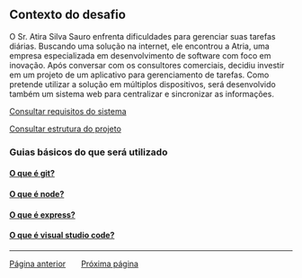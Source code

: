 ## Contexto do desafio
O Sr. Atira Silva Sauro enfrenta dificuldades para gerenciar suas tarefas diárias. Buscando uma solução na internet, ele encontrou a Atria, uma empresa especializada em desenvolvimento de software com foco em inovação. Após conversar com os consultores comerciais, decidiu investir em um projeto de um aplicativo para gerenciamento de tarefas. Como pretende utilizar a solução em múltiplos dispositivos, será desenvolvido também um sistema web para centralizar e sincronizar as informações.

[Consultar requisitos do sistema](./instructions/description.md)

[Consultar estrutura do projeto](./instructions/project-arch.md)

### Guias básicos do que será utilizado
#### [O que é git?](./instructions/git.md)
#### [O que é node?](./instructions/node.md)
#### [O que é express?](./instructions/express.md)
#### [O que é visual studio code?](./instructions/express.md)

---
<p><a href="../README.md">Página anterior</a>  	&#160;  	&#160; 	&#160; <a href="./coniguracao-ambiente.md">Próxima página</a></p>
